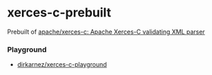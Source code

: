 xerces-c-prebuilt
=================
Prebuilt of [apache/xerces-c: Apache Xerces-C validating XML parser](https://github.com/apache/xerces-c)

### Playground
- [dirkarnez/xerces-c-playground](https://github.com/dirkarnez/xerces-c-playground)
